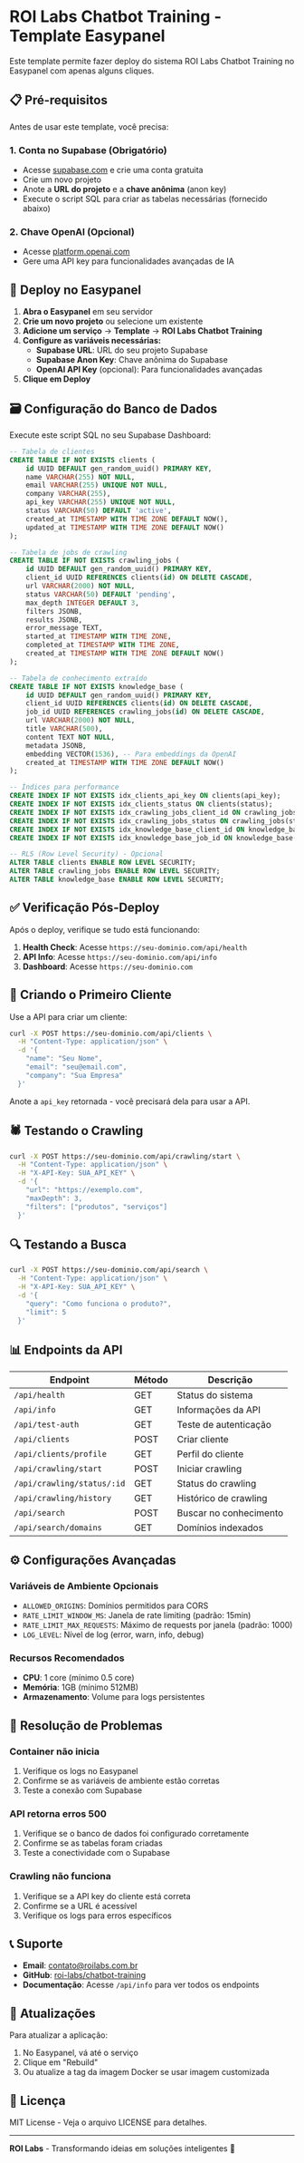 # ROI Labs Chatbot Training - Template Easypanel

Este template permite fazer deploy do sistema ROI Labs Chatbot Training no Easypanel com apenas alguns cliques.

## 📋 Pré-requisitos

Antes de usar este template, você precisa:

### 1. Conta no Supabase (Obrigatório)
- Acesse [supabase.com](https://supabase.com) e crie uma conta gratuita
- Crie um novo projeto
- Anote a **URL do projeto** e a **chave anônima** (anon key)
- Execute o script SQL para criar as tabelas necessárias (fornecido abaixo)

### 2. Chave OpenAI (Opcional)
- Acesse [platform.openai.com](https://platform.openai.com)
- Gere uma API key para funcionalidades avançadas de IA

## 🚀 Deploy no Easypanel

1. **Abra o Easypanel** em seu servidor
2. **Crie um novo projeto** ou selecione um existente
3. **Adicione um serviço** → **Template** → **ROI Labs Chatbot Training**
4. **Configure as variáveis necessárias:**
   - **Supabase URL**: URL do seu projeto Supabase
   - **Supabase Anon Key**: Chave anônima do Supabase
   - **OpenAI API Key** (opcional): Para funcionalidades avançadas
5. **Clique em Deploy**

## 🗃️ Configuração do Banco de Dados

Execute este script SQL no seu Supabase Dashboard:

```sql
-- Tabela de clientes
CREATE TABLE IF NOT EXISTS clients (
    id UUID DEFAULT gen_random_uuid() PRIMARY KEY,
    name VARCHAR(255) NOT NULL,
    email VARCHAR(255) UNIQUE NOT NULL,
    company VARCHAR(255),
    api_key VARCHAR(255) UNIQUE NOT NULL,
    status VARCHAR(50) DEFAULT 'active',
    created_at TIMESTAMP WITH TIME ZONE DEFAULT NOW(),
    updated_at TIMESTAMP WITH TIME ZONE DEFAULT NOW()
);

-- Tabela de jobs de crawling
CREATE TABLE IF NOT EXISTS crawling_jobs (
    id UUID DEFAULT gen_random_uuid() PRIMARY KEY,
    client_id UUID REFERENCES clients(id) ON DELETE CASCADE,
    url VARCHAR(2000) NOT NULL,
    status VARCHAR(50) DEFAULT 'pending',
    max_depth INTEGER DEFAULT 3,
    filters JSONB,
    results JSONB,
    error_message TEXT,
    started_at TIMESTAMP WITH TIME ZONE,
    completed_at TIMESTAMP WITH TIME ZONE,
    created_at TIMESTAMP WITH TIME ZONE DEFAULT NOW()
);

-- Tabela de conhecimento extraído
CREATE TABLE IF NOT EXISTS knowledge_base (
    id UUID DEFAULT gen_random_uuid() PRIMARY KEY,
    client_id UUID REFERENCES clients(id) ON DELETE CASCADE,
    job_id UUID REFERENCES crawling_jobs(id) ON DELETE CASCADE,
    url VARCHAR(2000) NOT NULL,
    title VARCHAR(500),
    content TEXT NOT NULL,
    metadata JSONB,
    embedding VECTOR(1536), -- Para embeddings da OpenAI
    created_at TIMESTAMP WITH TIME ZONE DEFAULT NOW()
);

-- Índices para performance
CREATE INDEX IF NOT EXISTS idx_clients_api_key ON clients(api_key);
CREATE INDEX IF NOT EXISTS idx_clients_status ON clients(status);
CREATE INDEX IF NOT EXISTS idx_crawling_jobs_client_id ON crawling_jobs(client_id);
CREATE INDEX IF NOT EXISTS idx_crawling_jobs_status ON crawling_jobs(status);
CREATE INDEX IF NOT EXISTS idx_knowledge_base_client_id ON knowledge_base(client_id);
CREATE INDEX IF NOT EXISTS idx_knowledge_base_job_id ON knowledge_base(job_id);

-- RLS (Row Level Security) - Opcional
ALTER TABLE clients ENABLE ROW LEVEL SECURITY;
ALTER TABLE crawling_jobs ENABLE ROW LEVEL SECURITY;
ALTER TABLE knowledge_base ENABLE ROW LEVEL SECURITY;
```

## ✅ Verificação Pós-Deploy

Após o deploy, verifique se tudo está funcionando:

1. **Health Check**: Acesse `https://seu-dominio.com/api/health`
2. **API Info**: Acesse `https://seu-dominio.com/api/info`
3. **Dashboard**: Acesse `https://seu-dominio.com`

## 👥 Criando o Primeiro Cliente

Use a API para criar um cliente:

```bash
curl -X POST https://seu-dominio.com/api/clients \
  -H "Content-Type: application/json" \
  -d '{
    "name": "Seu Nome",
    "email": "seu@email.com",
    "company": "Sua Empresa"
  }'
```

Anote a `api_key` retornada - você precisará dela para usar a API.

## 🕷️ Testando o Crawling

```bash
curl -X POST https://seu-dominio.com/api/crawling/start \
  -H "Content-Type: application/json" \
  -H "X-API-Key: SUA_API_KEY" \
  -d '{
    "url": "https://exemplo.com",
    "maxDepth": 3,
    "filters": ["produtos", "serviços"]
  }'
```

## 🔍 Testando a Busca

```bash
curl -X POST https://seu-dominio.com/api/search \
  -H "Content-Type: application/json" \
  -H "X-API-Key: SUA_API_KEY" \
  -d '{
    "query": "Como funciona o produto?",
    "limit": 5
  }'
```

## 📊 Endpoints da API

| Endpoint | Método | Descrição |
|----------|--------|-----------|
| `/api/health` | GET | Status do sistema |
| `/api/info` | GET | Informações da API |
| `/api/test-auth` | GET | Teste de autenticação |
| `/api/clients` | POST | Criar cliente |
| `/api/clients/profile` | GET | Perfil do cliente |
| `/api/crawling/start` | POST | Iniciar crawling |
| `/api/crawling/status/:id` | GET | Status do crawling |
| `/api/crawling/history` | GET | Histórico de crawling |
| `/api/search` | POST | Buscar no conhecimento |
| `/api/search/domains` | GET | Domínios indexados |

## ⚙️ Configurações Avançadas

### Variáveis de Ambiente Opcionais

- `ALLOWED_ORIGINS`: Domínios permitidos para CORS
- `RATE_LIMIT_WINDOW_MS`: Janela de rate limiting (padrão: 15min)
- `RATE_LIMIT_MAX_REQUESTS`: Máximo de requests por janela (padrão: 1000)
- `LOG_LEVEL`: Nível de log (error, warn, info, debug)

### Recursos Recomendados

- **CPU**: 1 core (mínimo 0.5 core)
- **Memória**: 1GB (mínimo 512MB)
- **Armazenamento**: Volume para logs persistentes

## 🔧 Resolução de Problemas

### Container não inicia
1. Verifique os logs no Easypanel
2. Confirme se as variáveis de ambiente estão corretas
3. Teste a conexão com Supabase

### API retorna erros 500
1. Verifique se o banco de dados foi configurado corretamente
2. Confirme se as tabelas foram criadas
3. Teste a conectividade com o Supabase

### Crawling não funciona
1. Verifique se a API key do cliente está correta
2. Confirme se a URL é acessível
3. Verifique os logs para erros específicos

## 📞 Suporte

- **Email**: contato@roilabs.com.br
- **GitHub**: [roi-labs/chatbot-training](https://github.com/roi-labs/chatbot-training)
- **Documentação**: Acesse `/api/info` para ver todos os endpoints

## 🔄 Atualizações

Para atualizar a aplicação:
1. No Easypanel, vá até o serviço
2. Clique em "Rebuild"
3. Ou atualize a tag da imagem Docker se usar imagem customizada

## 📄 Licença

MIT License - Veja o arquivo LICENSE para detalhes.

---

**ROI Labs** - Transformando ideias em soluções inteligentes 🤖